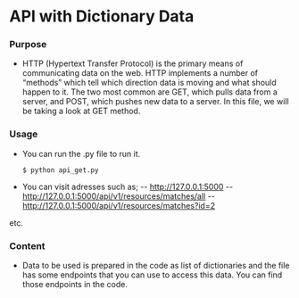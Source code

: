 # API with Dictionary Data
### Purpose
- HTTP (Hypertext Transfer Protocol) is the primary means of communicating data on the web. HTTP implements a number of “methods” which tell which direction data is moving and what should happen to it. The two most common are GET, which pulls data from a server, and POST, which pushes new data to a server. In this file, we will be taking a look at GET method.
### Usage
- You can run the .py file to run it.

    ``` commandline
    $ python api_get.py
    ```

- You can visit adresses such as;
-- http://127.0.0.1:5000
-- http://127.0.0.1:5000/api/v1/resources/matches/all
-- http://127.0.0.1:5000/api/v1/resources/matches?id=2

etc.

### Content
- Data to be used is prepared in the code as list of dictionaries and the file has some endpoints that you can use to access this data. You can find those endpoints in the code.
